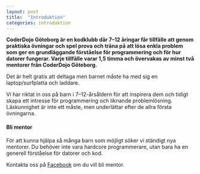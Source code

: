 ```yaml
---
layout: post
title:  "Introduktion"
categories: introduktion
---
```

**CoderDojo Göteborg är en kodklubb där 7–12 åringar får tillfälle att genom praktiska övningar och spel prova och träna på att lösa enkla problem som ger en grundläggande förståelse för programmering och för hur datorer fungerar. Varje tillfälle varar 1,5&nbsp;timma och övervakas av minst två mentorer från CoderDojo Göteborg.**

Det är helt gratis att deltaga men barnet måste ha med sig en laptop/surfplatta och laddare.

Vi har riktat in oss på barn i 7–12-årsåldern för att inspirera dem och tidigt skapa ett intresse för programmering och liknande problemlösning. Läskunnighet är inte ett måste, men underlättar efter de allra första övningarna.

#### Bli mentor

För att kunna hjälpa så många barn som möjligt söker vi ständigt nya mentorer. Du behöver inte vara hardcore programmerare, utan bara ha en generell förståelse för datorer och kod.

Kontakta oss på [Facebook][facebook] om du vill bli mentor.

[facebook]: https://www.facebook.com/coderdojogothenburg
